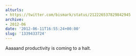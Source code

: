 ```yaml
---
alturls:
- https://twitter.com/bismark/status/212226537829842945
archive:
- 2012-06
date: '2012-06-11T16:55:24+00:00'
slug: '1339433724'
---
```


Aaaaand productivity is coming to a halt.

